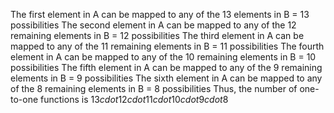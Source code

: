 The first element in A can be mapped to any of the 13 elements in B = 13 possibilities
The second element in A can be mapped to any of the 12 remaining elements in B = 12 possibilities
The third element in A can be mapped to any of the 11 remaining elements in B = 11 possibilities
The fourth element in A can be mapped to any of the 10 remaining elements in B = 10 possibilities
The fifth element in A can be mapped to any of the 9 remaining elements in B = 9 possibilities
The sixth element in A can be mapped to any of the 8 remaining elements in B = 8 possibilities
Thus, the number of one-to-one functions is $13 cdot 12 cdot 11 cdot 10 cdot 9 cdot 8$
